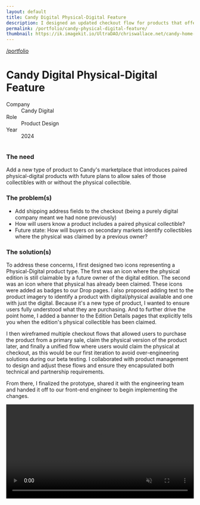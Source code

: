```yaml
---
layout: default
title: Candy Digital Physical-Digital Feature
description: I designed an updated checkout flow for products that offer a paired digital and physical product as part of the sale.
permalink: /portfolio/candy-physical-digital-feature/
thumbnail: https://ik.imagekit.io/UltraDAO/chriswallace.net/candy-home-thumb.png
---
```


<div class="content-container mt-2">
  <a class="back fade-in-element" href="/portfolio">/portfolio</a>
  <h1 class="fade-in-element mb-3">Candy Digital Physical-Digital Feature</h1>
</div>

<div class="content-container mb-8">
  <dl class="project-list fade-in-element">
    <div>
      <dt>Company</dt>
      <dd>Candy Digital</dd>
    </div>
    <div>
      <dt>Role</dt>
      <dd>Product Design</dd>
    </div>
    <div>
      <dt>Year</dt>
      <dd>2024</dd>
    </div>
  </dl>
</div>

<div class="content-container-wo">
    <img src="https://ik.imagekit.io/UltraDAO/chriswallace.net/candy-physical-digital-banner.png?tr=w-2500,f-auto" srcset="https://ik.imagekit.io/UltraDAO/chriswallace.net/candy-physical-digital-banner.png?tr=w-400,f-auto 400w, https://ik.imagekit.io/UltraDAO/chriswallace.net/candy-physical-digital-banner.png?tr=w-800,f-auto 800w, https://ik.imagekit.io/UltraDAO/chriswallace.net/candy-physical-digital-banner.png?tr=w-1200,f-auto 1200w, https://ik.imagekit.io/UltraDAO/chriswallace.net/candy-physical-digital-banner.png?tr=w-1600,f-auto 1600w, https://ik.imagekit.io/UltraDAO/chriswallace.net/candy-physical-digital-banner.png?tr=w-2500,f-auto 2500w" sizes="100vw" class="fade-in-element mb-12" alt="" loading="lazy">
</div>

<div class="content-container">
  <h3>The need</h3>

  <p>Add a new type of product to Candy's marketplace that introduces paired physical-digital products with future plans to allow sales of those collectibles with or without the physical collectible.</p>

  <h3>The problem(s)</h3>

  <ul class="list-disc inside">
    <li>Add shipping address fields to the checkout (being a purely digital company meant we had none previously)</li>
    <li>How will users know a product includes a paired physical collectible?</li>
    <li>Future state: How will buyers on secondary markets identify collectibles where the physical was claimed by a previous owner?</li>
  </ul>

  <h3>The solution(s)</h3>

  <p>To address these concerns, I first designed two icons representing a Physical-Digital product type. The first was an icon where the physical edition is still claimable by a future owner of the digital edition. The second was an icon where that physical has already been claimed. These icons were added as badges to our Drop pages. I also proposed adding text to the product imagery to identify a product with digital/physical available and one with just the digital. Because it's a new type of product, I wanted to ensure users fully understood what they are purchasing. And to further drive the point home, I added a banner to the Edition Details pages that explicitly tells you when the edition's physical collectible has been claimed.</p>
  
  <p>I then wireframed multiple checkout flows that allowed users to purchase the product from a primary sale, claim the physical version of the product later, and finally a unified flow where users would claim the physical at checkout, as this would be our first iteration to avoid over-engineering solutions during our beta testing. I collaborated with product management to design and adjust these flows and ensure they encapsulated both technical and partnership requirements.</p>

  <p>From there, I finalized the prototype, shared it with the engineering team and handed it off to our front-end engineer to begin implementing the changes.</p>

</div>

<div class="content-container-wo">
  <video id="portfolioVideo" data-type="video" width="100%" controls muted playsinline autoplay loop loading="lazy" class="max-h-full max-w-4xl">
      <source src="https://ik.imagekit.io/UltraDAO/chriswallace.net/physical-digital.mov/ik-video.mp4" type="video/mp4">
      Your browser does not support HTML5 video.
  </video>
</div>

